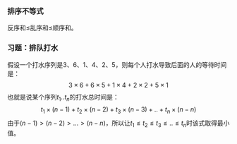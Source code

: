 ### 排序不等式

反序和$\leq$乱序和$\leq$顺序和。

### 习题：排队打水

假设一个打水序列是3、6、1、4、2、5，则每个人打水导致后面的人的等待时间是：
$$
3 \times 6 + 6 \times 5 + 1 \times 4 + 2 \times 2 + 5 \times 1
$$
也就是说某个序列$t_1..t_n$的打水总时间是：
$$
t_1 \times (n - 1) + t_2 \times (n - 2) + t_3 \times (n - 3) + .. + t_n \times (n - n)
$$
由于$(n - 1) > (n - 2) > ... > (n - n)$，所以让$t_1 \leq t_2 \leq t_3 \leq .. \leq t_n$时该式取得最小值。